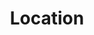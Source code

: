 ---
title: Location
tags:
icon: location
svg: '<svg xmlns="http://www.w3.org/2000/svg" width="24" height="24" fill="none" viewBox="0 0 24 24" stroke-width="1.5" stroke-linecap="round" stroke-linejoin="round" stroke="currentColor"><path d="M12.553 20.82a.942.942 0 0 1-1.106 0C6.68 17.378 1.618 10.298 6.734 5.182a7.447 7.447 0 0 1 10.532 0c5.116 5.116.055 12.196-4.713 15.64Z"/><path d="M12 12a2 2 0 1 0 0-4 2 2 0 0 0 0 4Z"/></svg>'
---